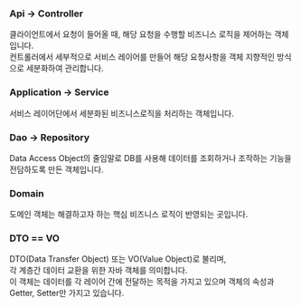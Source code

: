 ### Api -> Controller
클라이언트에서 요청이 들어올 때, 해당 요청을 수행할 비즈니스 로직을 제어하는 객체입니다.<br/>
컨트롤러에서 세부적으로 서비스 레이어를 만들어 해당 요청사항을 객체 지향적인 방식으로 세분화하여 관리합니다.

### Application -> Service
서비스 레이어단에서 세분화된 비즈니스로직을 처리하는 객체입니다.
### Dao -> Repository
Data Access Object의 줄임말로 DB를 사용해 데이터를 조회하거나 조작하는 기능을 전담하도록 만든 객체입니다.
### Domain
도메인 객체는 해결하고자 하는 핵심 비즈니스 로직이 반영되는 곳입니다.<br/>
### DTO == VO
DTO(Data Transfer Object) 또는 VO(Value Object)로 불리며, <br/>
각 계층간 데이터 교환을 위한 자바 객체를 의미합니다.<br/>
이 객체는 데이터를 각 레이어 간에 전달하는 목적을 가지고 있으며 객체의 속성과 Getter, Setter만 가지고 있습니다. 